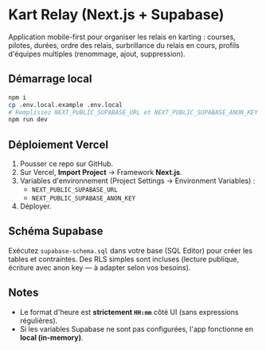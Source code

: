 
# Kart Relay (Next.js + Supabase)

Application mobile-first pour organiser les relais en karting : courses, pilotes, durées, ordre des relais, surbrillance du relais en cours, profils d'équipes multiples (renommage, ajout, suppression).

## Démarrage local

```bash
npm i
cp .env.local.example .env.local
# Remplissez NEXT_PUBLIC_SUPABASE_URL et NEXT_PUBLIC_SUPABASE_ANON_KEY
npm run dev
```

## Déploiement Vercel

1. Pousser ce repo sur GitHub.
2. Sur Vercel, **Import Project** → Framework **Next.js**.
3. Variables d'environnement (Project Settings → Environment Variables) :  
   - `NEXT_PUBLIC_SUPABASE_URL`  
   - `NEXT_PUBLIC_SUPABASE_ANON_KEY`
4. Déployer.

## Schéma Supabase

Exécutez `supabase-schema.sql` dans votre base (SQL Editor) pour créer les tables et contraintes. Des RLS simples sont incluses (lecture publique, écriture avec anon key — à adapter selon vos besoins).

## Notes

- Le format d'heure est **strictement `HH:mm`** côté UI (sans expressions régulières).
- Si les variables Supabase ne sont pas configurées, l'app fonctionne en **local (in-memory)**.
